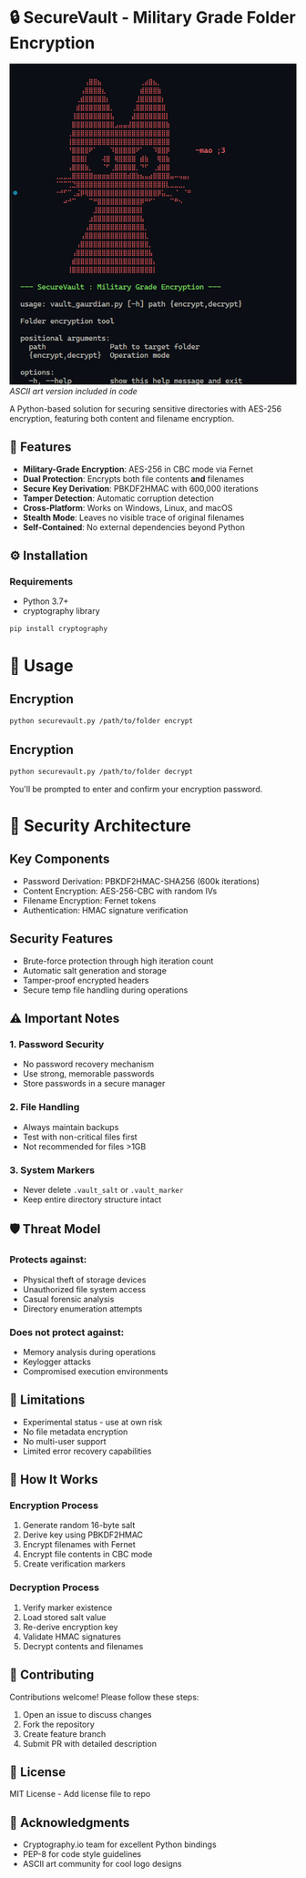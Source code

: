 # **🔒 SecureVault - Military Grade Folder Encryption**

![SecureVault Logo](./image.png) *ASCII art version included in code*

A Python-based solution for securing sensitive directories with AES-256 encryption, featuring both content and filename encryption.

## 🌟 Features

- **Military-Grade Encryption**: AES-256 in CBC mode via Fernet
- **Dual Protection**: Encrypts both file contents **and** filenames
- **Secure Key Derivation**: PBKDF2HMAC with 600,000 iterations
- **Tamper Detection**: Automatic corruption detection
- **Cross-Platform**: Works on Windows, Linux, and macOS
- **Stealth Mode**: Leaves no visible trace of original filenames
- **Self-Contained**: No external dependencies beyond Python

## ⚙️ Installation

### Requirements

- Python 3.7+
- cryptography library

```bash
pip install cryptography
```
# **🚀 Usage**

## Encryption

```Bash
python securevault.py /path/to/folder encrypt
```

## Encryption

```Bash
python securevault.py /path/to/folder decrypt
```

You'll be prompted to enter and confirm your encryption password.

# **🔐 Security Architecture**

## Key Components

- Password Derivation: PBKDF2HMAC-SHA256 (600k iterations)
- Content Encryption: AES-256-CBC with random IVs
- Filename Encryption: Fernet tokens
- Authentication: HMAC signature verification

## Security Features

- Brute-force protection through high iteration count
- Automatic salt generation and storage
- Tamper-proof encrypted headers
- Secure temp file handling during operations

## ⚠️ Important Notes

### 1. Password Security

- No password recovery mechanism
- Use strong, memorable passwords
- Store passwords in a secure manager


### 2. File Handling

- Always maintain backups
- Test with non-critical files first
- Not recommended for files >1GB

### 3. System Markers
- Never delete `.vault_salt` or `.vault_marker`
- Keep entire directory structure intact

## 🛡️ Threat Model

### Protects against:

- Physical theft of storage devices
- Unauthorized file system access
- Casual forensic analysis
- Directory enumeration attempts

### Does not protect against:

- Memory analysis during operations
- Keylogger attacks
- Compromised execution environments

## 🚧 Limitations

- Experimental status - use at own risk
- No file metadata encryption
- No multi-user support
- Limited error recovery capabilities

## 🧠 How It Works

### Encryption Process

1. Generate random 16-byte salt
2. Derive key using PBKDF2HMAC
3. Encrypt filenames with Fernet
4. Encrypt file contents in CBC mode
5. Create verification markers

### Decryption Process

1. Verify marker existence
2. Load stored salt value
3. Re-derive encryption key
4. Validate HMAC signatures
5. Decrypt contents and filenames

## 🤝 Contributing

Contributions welcome! Please follow these steps:

1. Open an issue to discuss changes
2. Fork the repository
3. Create feature branch
4. Submit PR with detailed description

## 📜 License

MIT License - Add license file to repo

## 🙏 Acknowledgments

- Cryptography.io team for excellent Python bindings
- PEP-8 for code style guidelines
- ASCII art community for cool logo designs